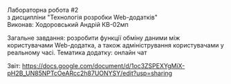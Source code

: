 Лабораторна робота #2 <br/>
з дисципліни "Технологія розробки Web-додатків" <br/>
Виконав: Ходоровський Андрій КВ-02мп <br/>
 
Загальне завдання: розробити функції обміну даними між 
користувачами Web-додатка, а також адміністрування 
користувачами у реальному часі.
Тематика додатку: онлайн чат

Звіт: https://docs.google.com/document/d/1oc3ZSPEXYgMiX-pH2B_UN85NPTcOeARcc2h87UONYSY/edit?usp=sharing <br/>